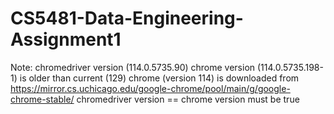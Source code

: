 # CS5481-Data-Engineering-Assignment1

Note:
    chromedriver version (114.0.5735.90)
    chrome version (114.0.5735.198-1) is older than current (129)
    chrome (version 114) is downloaded from https://mirror.cs.uchicago.edu/google-chrome/pool/main/g/google-chrome-stable/
    chromedriver version == chrome version must be true
